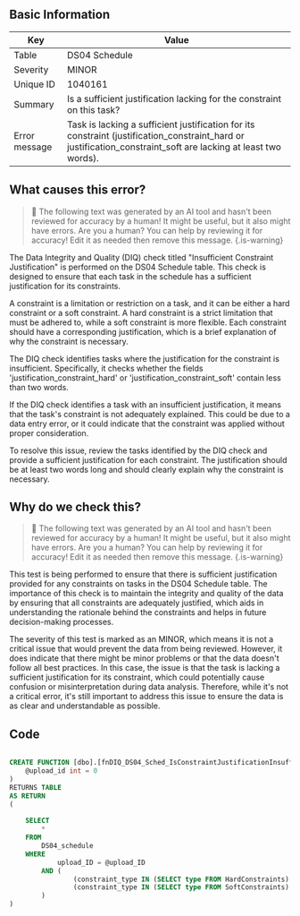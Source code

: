 ## Basic Information
| Key         | Value          |
|-------------|----------------|
| Table       | DS04 Schedule |
| Severity    | MINOR |
| Unique ID   | 1040161   |
| Summary     | Is a sufficient justification lacking for the constraint on this task? |
| Error message | Task is lacking a sufficient justification for its constraint (justification_constraint_hard or justification_constraint_soft are lacking at least two words). |

## What causes this error?

> :robot: The following text was generated by an AI tool and hasn't been reviewed for accuracy by a human! It might be useful, but it also might have errors. Are you a human? You can help by reviewing it for accuracy! Edit it as needed then remove this message.
{.is-warning}

The Data Integrity and Quality (DIQ) check titled "Insufficient Constraint Justification" is performed on the DS04 Schedule table. This check is designed to ensure that each task in the schedule has a sufficient justification for its constraints. 

A constraint is a limitation or restriction on a task, and it can be either a hard constraint or a soft constraint. A hard constraint is a strict limitation that must be adhered to, while a soft constraint is more flexible. Each constraint should have a corresponding justification, which is a brief explanation of why the constraint is necessary. 

The DIQ check identifies tasks where the justification for the constraint is insufficient. Specifically, it checks whether the fields 'justification_constraint_hard' or 'justification_constraint_soft' contain less than two words. 

If the DIQ check identifies a task with an insufficient justification, it means that the task's constraint is not adequately explained. This could be due to a data entry error, or it could indicate that the constraint was applied without proper consideration. 

To resolve this issue, review the tasks identified by the DIQ check and provide a sufficient justification for each constraint. The justification should be at least two words long and should clearly explain why the constraint is necessary.
## Why do we check this?

> :robot: The following text was generated by an AI tool and hasn't been reviewed for accuracy by a human! It might be useful, but it also might have errors. Are you a human? You can help by reviewing it for accuracy! Edit it as needed then remove this message.
{.is-warning}

This test is being performed to ensure that there is sufficient justification provided for any constraints on tasks in the DS04 Schedule table. The importance of this check is to maintain the integrity and quality of the data by ensuring that all constraints are adequately justified, which aids in understanding the rationale behind the constraints and helps in future decision-making processes.

The severity of this test is marked as an MINOR, which means it is not a critical issue that would prevent the data from being reviewed. However, it does indicate that there might be minor problems or that the data doesn't follow all best practices. In this case, the issue is that the task is lacking a sufficient justification for its constraint, which could potentially cause confusion or misinterpretation during data analysis. Therefore, while it's not a critical error, it's still important to address this issue to ensure the data is as clear and understandable as possible.
## Code

```sql

CREATE FUNCTION [dbo].[fnDIQ_DS04_Sched_IsConstraintJustificationInsufficient] (
	@upload_id int = 0
)
RETURNS TABLE
AS RETURN
(
	
	SELECT 
		*
	FROM
		DS04_schedule
	WHERE
			upload_ID = @upload_ID
		AND (
				(constraint_type IN (SELECT type FROM HardConstraints) AND CHARINDEX(' ',TRIM([justification_constraint_hard])) = 0) OR 
				(constraint_type IN (SELECT type FROM SoftConstraints) AND CHARINDEX(' ',TRIM([justification_constraint_soft])) = 0)
		)
)
```
